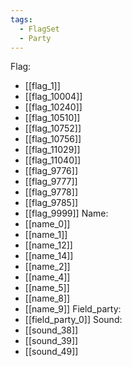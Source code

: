 ```yaml
---
tags:
  - FlagSet
  - Party
---
```

Flag:
- [[flag_1]]
- [[flag_10004]]
- [[flag_10240]]
- [[flag_10510]]
- [[flag_10752]]
- [[flag_10756]]
- [[flag_11029]]
- [[flag_11040]]
- [[flag_9776]]
- [[flag_9777]]
- [[flag_9778]]
- [[flag_9785]]
- [[flag_9999]]
Name:
- [[name_0]]
- [[name_1]]
- [[name_12]]
- [[name_14]]
- [[name_2]]
- [[name_4]]
- [[name_5]]
- [[name_8]]
- [[name_9]]
Field_party:
- [[field_party_0]]
Sound:
- [[sound_38]]
- [[sound_39]]
- [[sound_49]]
